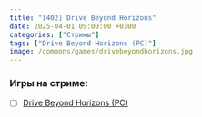 ```yaml
---
title: "[402] Drive Beyond Horizons"
date: 2025-04-01 09:00:00 +0300
categories: ["Стримы"]
tags: ["Drive Beyond Horizons (PC)"]
image: /commons/games/drivebeyondhorizons.jpg
---
```


### Игры на стриме:
+ [ ] [Drive Beyond Horizons (PC)](/tags/drive-beyond-horizons-pc)
